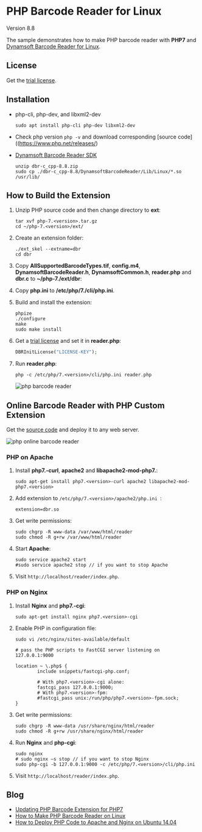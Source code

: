 # PHP Barcode Reader for Linux
Version 8.8

The sample demonstrates how to make PHP barcode reader with **PHP7** and [Dynamsoft Barcode Reader for Linux](https://www.dynamsoft.com/Products/barcode-reader-c-api-linux.aspx).

## License
Get the [trial license](https://www.dynamsoft.com/customer/license/trialLicense?product=dbr).

## Installation
* php-cli, php-dev, and libxml2-dev

    ``` 
    sudo apt install php-cli php-dev libxml2-dev
    ```
* Check php version `php -v` and download corresponding [source code]((https://www.php.net/releases/)
* [Dynamsoft Barcode Reader SDK](https://www.dynamsoft.com/barcode-reader/downloads)

    ```
    unzip dbr-c_cpp-8.8.zip
    sudo cp ./dbr-c_cpp-8.8/DynamsoftBarcodeReader/Lib/Linux/*.so /usr/lib/
    ```

## How to Build the Extension
1. Unzip PHP source code and then change directory to **ext**:

    ```
    tar xvf php-7.<version>.tar.gz
    cd ~/php-7.<version>/ext/
    ```

2. Create an extension folder:

    ```
    ./ext_skel --extname=dbr
    cd dbr
    ```

3. Copy **AllSupportedBarcodeTypes.tif**, **config.m4**, **DynamsoftBarcodeReader.h**, **DynamsoftCommon.h**, **reader.php** and **dbr.c** to **~/php-7.<version>/ext/dbr**:
4. Copy **php.ini** to **/etc/php/7.<version>/cli/php.ini**.
5. Build and install the extension:
    
    ```
    phpize
    ./configure
    make
    sudo make install
    ```
6. Get a [trial license](https://www.dynamsoft.com/CustomerPortal/Portal/Triallicense.aspx) and set it in **reader.php**:

    ```php
    DBRInitLicense("LICENSE-KEY");
    ```

7. Run **reader.php**:
    
    ```
    php -c /etc/php/7.<version>/cli/php.ini reader.php
    ```
    
    ![php barcode reader](https://www.codepool.biz/wp-content/uploads/images/linux-php-barcode.png)


## Online Barcode Reader with PHP Custom Extension
Get the [source code][3] and deploy it to any web server.

![php online barcode reader](https://www.codepool.biz/wp-content/uploads/images/php-dbr-online.png)

### PHP on Apache
1. Install **php7.<version>-curl**, **apache2** and **libapache2-mod-php7.<version>**:

    ```
    sudo apt-get install php7.<version>-curl apache2 libapache2-mod-php7.<version>
    ```
2. Add extension to `/etc/php/7.<version>/apache2/php.ini `:

    ```
    extension=dbr.so
    ```
3. Get write permissions:

    ```
    sudo chgrp -R www-data /var/www/html/reader
    sudo chmod -R g+rw /var/www/html/reader
    ```
4. Start **Apache**:
    
    ```
    sudo service apache2 start
    #sudo service apache2 stop // if you want to stop Apache
    ```
5. Visit `http://localhost/reader/index.php`.

### PHP on Nginx
1. Install **Nginx** and **php7.<version>-cgi**:

    ```
    sudo apt-get install nginx php7.<version>-cgi
    ```
2. Enable PHP in configuration file:
    
    ```
    sudo vi /etc/nginx/sites-available/default

    # pass the PHP scripts to FastCGI server listening on 127.0.0.1:9000

    location ~ \.php$ {
            include snippets/fastcgi-php.conf;

            # With php7.<version>-cgi alone:
            fastcgi_pass 127.0.0.1:9000;
            # With php7.<version>-fpm:
            #fastcgi_pass unix:/run/php/php7.<version>-fpm.sock;
    }
    ```

3. Get write permissions:
    
    ```
    sudo chgrp -R www-data /usr/share/nginx/html/reader
    sudo chmod -R g+rw /usr/share/nginx/html/reader
    ```
4. Run **Nginx** and **php-cgi**:
    
    ```
    sudo nginx
    # sudo nginx –s stop // if you want to stop Nginx
    sudo php-cgi -b 127.0.0.1:9000 -c /etc/php/7.<version>/cli/php.ini
    ```
5. Visit `http://localhost/reader/index.php`.

## Blog
* [Updating PHP Barcode Extension for PHP7](http://www.codepool.biz/php-barcode-linux-ubuntu-php7.html)
* [How to Make PHP Barcode Reader on Linux][4]
* [How to Deploy PHP Code to Apache and Nginx on Ubuntu 14.04][5]

[1]:http://labs.dynamsoft.com/linux-barcode-reader-overview.htm
[2]:http://php.net/downloads.php
[3]:https://github.com/dynamsoftlabs/linux-php-barcode-reader-/tree/master/reader
[4]:http://www.codepool.biz/linux-php-barcode-reader.html
[5]:http://www.codepool.biz/deploy-php-nginx-apache-ubuntu.html

